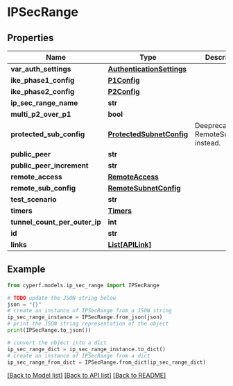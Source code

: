 # IPSecRange


## Properties

Name | Type | Description | Notes
------------ | ------------- | ------------- | -------------
**var_auth_settings** | [**AuthenticationSettings**](AuthenticationSettings.md) |  | [optional] 
**ike_phase1_config** | [**P1Config**](P1Config.md) |  | [optional] 
**ike_phase2_config** | [**P2Config**](P2Config.md) |  | [optional] 
**ip_sec_range_name** | **str** |  | 
**multi_p2_over_p1** | **bool** |  | [optional] 
**protected_sub_config** | [**ProtectedSubnetConfig**](ProtectedSubnetConfig.md) | Deeprecated. Use RemoteSubConfig instead. | [optional] 
**public_peer** | **str** |  | 
**public_peer_increment** | **str** |  | 
**remote_access** | [**RemoteAccess**](RemoteAccess.md) |  | [optional] 
**remote_sub_config** | [**RemoteSubnetConfig**](RemoteSubnetConfig.md) |  | [optional] 
**test_scenario** | **str** |  | 
**timers** | [**Timers**](Timers.md) |  | [optional] 
**tunnel_count_per_outer_ip** | **int** |  | 
**id** | **str** |  | 
**links** | [**List[APILink]**](APILink.md) |  | [optional] 

## Example

```python
from cyperf.models.ip_sec_range import IPSecRange

# TODO update the JSON string below
json = "{}"
# create an instance of IPSecRange from a JSON string
ip_sec_range_instance = IPSecRange.from_json(json)
# print the JSON string representation of the object
print(IPSecRange.to_json())

# convert the object into a dict
ip_sec_range_dict = ip_sec_range_instance.to_dict()
# create an instance of IPSecRange from a dict
ip_sec_range_from_dict = IPSecRange.from_dict(ip_sec_range_dict)
```
[[Back to Model list]](../README.md#documentation-for-models) [[Back to API list]](../README.md#documentation-for-api-endpoints) [[Back to README]](../README.md)


